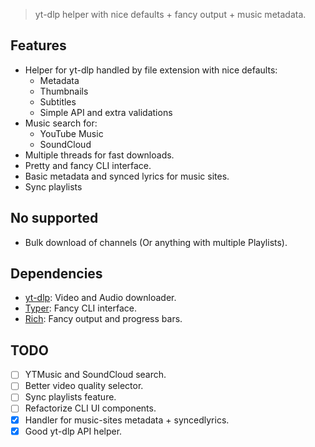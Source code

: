 > yt-dlp helper with nice defaults + fancy output + music metadata.

## Features

- Helper for yt-dlp handled by file extension with nice defaults:
    - Metadata
    - Thumbnails
    - Subtitles
    - Simple API and extra validations
- Music search for:
    - YouTube Music
    - SoundCloud
- Multiple threads for fast downloads.
- Pretty and fancy CLI interface.
- Basic metadata and synced lyrics for music sites.
- Sync playlists

## No supported

- Bulk download of channels (Or anything with multiple Playlists).

## Dependencies

- [yt-dlp](https://pypi.org/project/yt-dlp/): Video and Audio downloader.
- [Typer](https://pypi.org/project/typer/): Fancy CLI interface.
- [Rich](https://pypi.org/project/rich/): Fancy output and progress bars.

## TODO

- [ ] YTMusic and SoundCloud search.
- [ ] Better video quality selector.
- [ ] Sync playlists feature.
- [ ] Refactorize CLI UI components.
- [x] Handler for music-sites metadata + syncedlyrics.
- [x] Good yt-dlp API helper.
